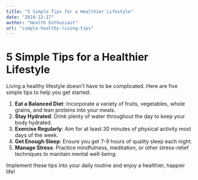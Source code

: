 ```yaml
---
title: "5 Simple Tips for a Healthier Lifestyle"
date: "2024-12-17"
author: "Health Enthusiast"
url: "simple-healthy-living-tips"
---
```


# 5 Simple Tips for a Healthier Lifestyle

Living a healthy lifestyle doesn't have to be complicated. Here are five simple tips to help you get started:

1. **Eat a Balanced Diet**: Incorporate a variety of fruits, vegetables, whole grains, and lean proteins into your meals.
2. **Stay Hydrated**: Drink plenty of water throughout the day to keep your body hydrated.
3. **Exercise Regularly**: Aim for at least 30 minutes of physical activity most days of the week.
4. **Get Enough Sleep**: Ensure you get 7-9 hours of quality sleep each night.
5. **Manage Stress**: Practice mindfulness, meditation, or other stress-relief techniques to maintain mental well-being.

Implement these tips into your daily routine and enjoy a healthier, happier life!